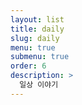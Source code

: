 ```yaml
---
layout: list
title: daily
slug: daily
menu: true
submenu: true
order: 6
description: >
  일상 이야기
---
```

